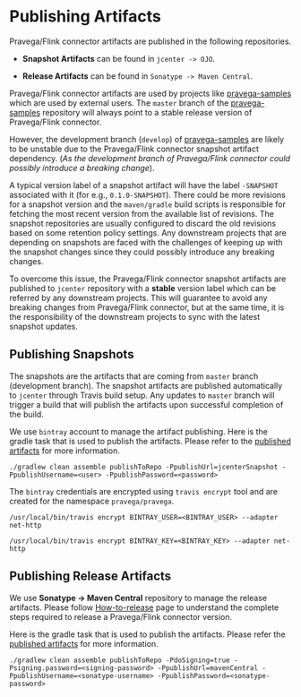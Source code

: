 <!--
Copyright (c) 2017 Dell Inc., or its subsidiaries. All Rights Reserved.

Licensed under the Apache License, Version 2.0 (the "License");
you may not use this file except in compliance with the License.
You may obtain a copy of the License at

    http://www.apache.org/licenses/LICENSE-2.0
-->
# Publishing Artifacts

Pravega/Flink connector artifacts are published in the following repositories.

 - **Snapshot Artifacts** can be found in `jcenter -> OJO`.

 - **Release Artifacts** can be found in `Sonatype -> Maven Central`.


Pravega/Flink connector artifacts are used by projects like [pravega-samples](https://github.com/pravega/pravega-samples) which are used by external users. The `master` branch of the [pravega-samples](https://github.com/pravega/pravega-samples) repository will always point to a stable release version of Pravega/Flink connector.

 However, the development branch (`develop`) of [pravega-samples](https://github.com/pravega/pravega-samples/tree/develop) are likely to be unstable due to the Pravega/Flink connector snapshot artifact dependency. (_As the development branch of Pravega/Flink connector could possibly introduce a breaking change_).

A typical version label of a snapshot artifact will have the label `-SNAPSHOT` associated with it (for e.g., `0.1.0-SNAPSHOT`). There could be more revisions for a snapshot version and the `maven/gradle` build scripts is responsible for fetching the most recent version from the available list of revisions. The snapshot repositories are usually configured to discard the old revisions based on some retention policy settings. Any downstream projects that are depending on snapshots are faced with the challenges of keeping up with the snapshot changes since they could possibly introduce any breaking changes.

To overcome this issue, the Pravega/Flink connector snapshot artifacts are published to `jcenter` repository with a **stable** version label which can be referred by any downstream projects. This will guarantee to avoid any breaking changes from Pravega/Flink connector, but at the same time, it is the responsibility of the downstream projects to sync with the latest snapshot updates.


## Publishing Snapshots

The snapshots are the artifacts that are coming from `master` branch (development branch). The snapshot artifacts are published automatically to `jcenter` through Travis build setup. Any updates to `master` branch will trigger a build that will publish the artifacts upon successful completion of the build.

We use `bintray` account to manage the artifact publishing. Here is the gradle task that is used to publish the artifacts. Please refer to the [published artifacts](https://oss.jfrog.org/jfrog-dependencies/io/pravega/pravega-connectors-flink_2.11/) for more information.

```
./gradlew clean assemble publishToRepo -PpublishUrl=jcenterSnapshot -PpublishUsername=<user> -PpublishPassword=<password>

```

The `bintray` credentials are encrypted using `travis encrypt` tool and are created for the namespace `pravega/pravega`.

```
/usr/local/bin/travis encrypt BINTRAY_USER=<BINTRAY_USER> --adapter net-http

/usr/local/bin/travis encrypt BINTRAY_KEY=<BINTRAY_KEY> --adapter net-http

```

## Publishing Release Artifacts

We use **Sonatype -> Maven Central** repository to manage the release artifacts. Please follow [How-to-release](how-to-release.md) page to understand the complete steps required to release a Pravega/Flink connector version.

Here is the gradle task that is used to publish the artifacts. Please refer the [published artifacts](https://mvnrepository.com/artifact/io.pravega) for more information.

```
./gradlew clean assemble publishToRepo -PdoSigning=true -Psigning.password=<signing-password> -PpublishUrl=mavenCentral -PpublishUsername=<sonatype-username> -PpublishPassword=<sonatype-password>
```
